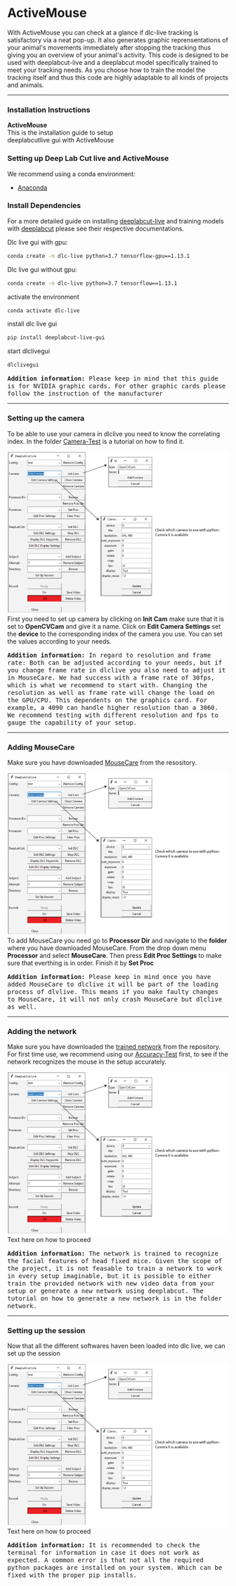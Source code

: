 # ActiveMouse

With ActiveMouse you can check at a glance if dlc-live tracking is satisfactory via a neat pop-up. It also generates graphic reprensentations of your animal's movements immediately after stopping the tracking thus giving you an overview of your animal's activity.
This code is designed to be used with deeplabcut-live and a deeplabcut model specifically trained to meet your tracking needs.
As you choose how to train the model the tracking itself and thus this code are highly adaptable to all kinds of projects and animals.

---

### Installation Instructions

<p align="left">
  <span style="display: inline-block; width: 60%;">
    <strong>ActiveMouse</strong>  
    <br>  
   This is the installation guide to setup deeplabcutlive gui with ActiveMouse
  </span>
</p>


### Setting up Deep Lab Cut live and ActiveMouse

We recommend using a conda environment:
- [Anaconda ](https://anaconda.org/anaconda)

### Install Dependencies

For a more detailed guide on installing [deeplabcut-live](https://github.com/DeepLabCut/DeepLabCut-live) and training models with [deeplabcut](https://github.com/DeepLabCut/DeepLabCut) please see their respective documentations.



Dlc live gui with gpu:
```bash
conda create -n dlc-live python=3.7 tensorflow-gpu==1.13.1
```
Dlc live gui without gpu:
```bash
conda create -n dlc-live python=3.7 tensorflow==1.13.1 
```
activate the environment
```bash
conda activate dlc-live 
```
install dlc live gui
```bash
pip install deeplabcut-live-gui
```
start dlclivegui
```bash
dlclivegui
```


<kbd>
<strong>Addition information:</strong>
Please keep in mind that this guide is for NVIDIA graphic cards. For other graphic cards please follow the instruction of the manufacturer
</kbd>


---
 
### Setting up the camera

To be able to use your camera in dlclive you need to know the correlating index.
In the folder [Camera-Test](https://github.com/Nasr-SFB1315/MouseCare/tree/main/Camera-Test) is a tutorial on how to find it.


<img align="right" src="https://github.com/Nasr-SFB1315/images/blob/main/dlclivecamera.png?raw=true" />
<p align="left">
First you need to set up camera by clicking on <strong>Init Cam</strong> make sure that it is set to <strong>OpenCVCam</strong> and give it a name. 
Click on <strong>Edit Camera Settings</strong> set the <strong>device</strong> to the corresponding index of the camera you use. You can set the values according to your needs. 
</p>
<p align="left">
 <kbd>
<strong>Addition information:</strong>
In regard to resolution and frame rate: Both can be adjusted according to your needs, but if you change frame rate in dlclive you also need to adjust it in MouseCare. We had success with a frame rate of 30fps, which is what we recommend to start with.
Changing the resolution as well as frame rate will change the load on the GPU/CPU. This dependents on the graphics card. For example, a 4090 can handle higher resolution than a 3060. We recommend testing with different resolution and fps to gauge the capability of your setup.
</kbd>
</p>


---

### Adding MouseCare

Make sure you have downloaded [MouseCare](https://github.com/Nasr-SFB1315/MouseCare/tree/main/MouseCare) from the resository.

<img align="right" src="https://github.com/Nasr-SFB1315/images/blob/main/dlclivecamera.png?raw=true" />
<p align="left">
To add MouseCare you need go to <strong>Processor Dir</strong> and navigate to the <strong>folder</strong> where you have downloaded MouseCare. 
From the drop down menu <strong>Processor</strong> and select <strong>MouseCare</strong>. Then press <strong>Edit Proc Settings</strong> to make sure that everthing is in order. Finish it by <strong>Set Proc</strong>
</p>
<kbd>
<strong>Addition information:</strong>
Please keep in mind once you have added MouseCare to dlclive it will be part of the loading process of dlvlive. This means if you make faulty changes to MouseCare, it will not only crash MouseCare but dlclive as well.
</kbd>
</p>


---



### Adding the network

Make sure you have downloaded the [trained network](https://github.com/Nasr-SFB1315/MouseCare/tree/main/Network) from the repository.
<br>
For first time use, we recommend using our [Accuracy-Test](https://github.com/Nasr-SFB1315/MouseCare/tree/main/Accuracy-Test) first, to see if the network recognizes the mouse in the setup accurately. 



<img align="right" src="https://github.com/Nasr-SFB1315/images/blob/main/dlclivecamera.png?raw=true" />
<p align="left">
Text here on how to proceed

</p>
<kbd>
<strong>Addition information:</strong>
The network is trained to recognize the facial features of head fixed mice. Given the scope of the project, it is not feasable to train a network to work in every setup imaginable, but it is possible to either train the provided network with new video data from your setup or generate a new network using deeplabcut. The tutorial on how to generate a new network is in the folder network.

</kbd>
</p>


---

### Setting up the session

Now that all the different softwares haven been loaded into dlc live, we can set up the session



<img align="right" src="https://github.com/Nasr-SFB1315/images/blob/main/dlclivecamera.png?raw=true" />
<p align="left">
Text here on how to proceed

</p>
<kbd>
<strong>Addition information:</strong>
It is recommended to check the terminal for information in case it does not work as expected. A common error is that not all the required python packages are installed on your system. Which can be fixed with the proper pip installs.

</kbd>
</p>



